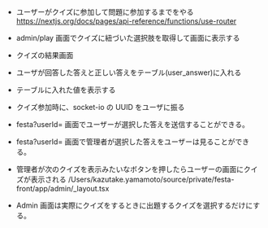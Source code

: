 - ユーザーがクイズに参加して問題に参加するまでをやる
  https://nextjs.org/docs/pages/api-reference/functions/use-router
- admin/play 画面でクイズに紐づいた選択肢を取得して画面に表示する
- クイズの結果画面
- ユーザが回答した答えと正しい答えをテーブル(user_answer)に入れる
- テーブルに入れた値を表示する
- クイズ参加時に、socket-io の UUID をユーザに振る
- festa?userId= 画面でユーザーが選択した答えを送信することができる。
- festa?userId= 画面で管理者が選択した答えをユーザーは見ることができる。

- 管理者が次のクイズを表示みたいなボタンを押したらユーザーの画面にクイズが表示される
  /Users/kazutake.yamamoto/source/private/festa-front/app/admin/\_layout.tsx
- Admin 画面は実際にクイズをするときに出題するクイズを選択するだけにする。
